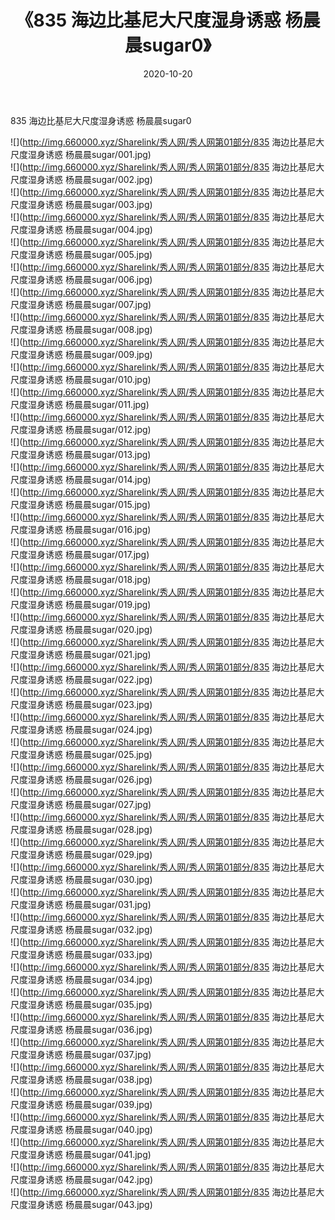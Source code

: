 ﻿---
layout: post
title:  《835 海边比基尼大尺度湿身诱惑 杨晨晨sugar0》
date:   2020-10-20
img: http://img.660000.xyz/Sharelink/秀人网/秀人网第01部分/835 海边比基尼大尺度湿身诱惑 杨晨晨sugar0/000.jpg
categories: [美女, 清纯, 唯美]
---

835 海边比基尼大尺度湿身诱惑 杨晨晨sugar0

  ![](http://img.660000.xyz/Sharelink/秀人网/秀人网第01部分/835 海边比基尼大尺度湿身诱惑 杨晨晨sugar/001.jpg) <br> ![](http://img.660000.xyz/Sharelink/秀人网/秀人网第01部分/835 海边比基尼大尺度湿身诱惑 杨晨晨sugar/002.jpg) <br> ![](http://img.660000.xyz/Sharelink/秀人网/秀人网第01部分/835 海边比基尼大尺度湿身诱惑 杨晨晨sugar/003.jpg) <br> ![](http://img.660000.xyz/Sharelink/秀人网/秀人网第01部分/835 海边比基尼大尺度湿身诱惑 杨晨晨sugar/004.jpg) <br> ![](http://img.660000.xyz/Sharelink/秀人网/秀人网第01部分/835 海边比基尼大尺度湿身诱惑 杨晨晨sugar/005.jpg) <br> ![](http://img.660000.xyz/Sharelink/秀人网/秀人网第01部分/835 海边比基尼大尺度湿身诱惑 杨晨晨sugar/006.jpg) <br> ![](http://img.660000.xyz/Sharelink/秀人网/秀人网第01部分/835 海边比基尼大尺度湿身诱惑 杨晨晨sugar/007.jpg) <br> ![](http://img.660000.xyz/Sharelink/秀人网/秀人网第01部分/835 海边比基尼大尺度湿身诱惑 杨晨晨sugar/008.jpg) <br> ![](http://img.660000.xyz/Sharelink/秀人网/秀人网第01部分/835 海边比基尼大尺度湿身诱惑 杨晨晨sugar/009.jpg) <br> ![](http://img.660000.xyz/Sharelink/秀人网/秀人网第01部分/835 海边比基尼大尺度湿身诱惑 杨晨晨sugar/010.jpg) <br> ![](http://img.660000.xyz/Sharelink/秀人网/秀人网第01部分/835 海边比基尼大尺度湿身诱惑 杨晨晨sugar/011.jpg) <br> ![](http://img.660000.xyz/Sharelink/秀人网/秀人网第01部分/835 海边比基尼大尺度湿身诱惑 杨晨晨sugar/012.jpg) <br> ![](http://img.660000.xyz/Sharelink/秀人网/秀人网第01部分/835 海边比基尼大尺度湿身诱惑 杨晨晨sugar/013.jpg) <br> ![](http://img.660000.xyz/Sharelink/秀人网/秀人网第01部分/835 海边比基尼大尺度湿身诱惑 杨晨晨sugar/014.jpg) <br> ![](http://img.660000.xyz/Sharelink/秀人网/秀人网第01部分/835 海边比基尼大尺度湿身诱惑 杨晨晨sugar/015.jpg) <br> ![](http://img.660000.xyz/Sharelink/秀人网/秀人网第01部分/835 海边比基尼大尺度湿身诱惑 杨晨晨sugar/016.jpg) <br> ![](http://img.660000.xyz/Sharelink/秀人网/秀人网第01部分/835 海边比基尼大尺度湿身诱惑 杨晨晨sugar/017.jpg) <br> ![](http://img.660000.xyz/Sharelink/秀人网/秀人网第01部分/835 海边比基尼大尺度湿身诱惑 杨晨晨sugar/018.jpg) <br> ![](http://img.660000.xyz/Sharelink/秀人网/秀人网第01部分/835 海边比基尼大尺度湿身诱惑 杨晨晨sugar/019.jpg) <br> ![](http://img.660000.xyz/Sharelink/秀人网/秀人网第01部分/835 海边比基尼大尺度湿身诱惑 杨晨晨sugar/020.jpg) <br> ![](http://img.660000.xyz/Sharelink/秀人网/秀人网第01部分/835 海边比基尼大尺度湿身诱惑 杨晨晨sugar/021.jpg) <br> ![](http://img.660000.xyz/Sharelink/秀人网/秀人网第01部分/835 海边比基尼大尺度湿身诱惑 杨晨晨sugar/022.jpg) <br> ![](http://img.660000.xyz/Sharelink/秀人网/秀人网第01部分/835 海边比基尼大尺度湿身诱惑 杨晨晨sugar/023.jpg) <br> ![](http://img.660000.xyz/Sharelink/秀人网/秀人网第01部分/835 海边比基尼大尺度湿身诱惑 杨晨晨sugar/024.jpg) <br> ![](http://img.660000.xyz/Sharelink/秀人网/秀人网第01部分/835 海边比基尼大尺度湿身诱惑 杨晨晨sugar/025.jpg) <br> ![](http://img.660000.xyz/Sharelink/秀人网/秀人网第01部分/835 海边比基尼大尺度湿身诱惑 杨晨晨sugar/026.jpg) <br> ![](http://img.660000.xyz/Sharelink/秀人网/秀人网第01部分/835 海边比基尼大尺度湿身诱惑 杨晨晨sugar/027.jpg) <br> ![](http://img.660000.xyz/Sharelink/秀人网/秀人网第01部分/835 海边比基尼大尺度湿身诱惑 杨晨晨sugar/028.jpg) <br> ![](http://img.660000.xyz/Sharelink/秀人网/秀人网第01部分/835 海边比基尼大尺度湿身诱惑 杨晨晨sugar/029.jpg) <br> ![](http://img.660000.xyz/Sharelink/秀人网/秀人网第01部分/835 海边比基尼大尺度湿身诱惑 杨晨晨sugar/030.jpg) <br> ![](http://img.660000.xyz/Sharelink/秀人网/秀人网第01部分/835 海边比基尼大尺度湿身诱惑 杨晨晨sugar/031.jpg) <br> ![](http://img.660000.xyz/Sharelink/秀人网/秀人网第01部分/835 海边比基尼大尺度湿身诱惑 杨晨晨sugar/032.jpg) <br> ![](http://img.660000.xyz/Sharelink/秀人网/秀人网第01部分/835 海边比基尼大尺度湿身诱惑 杨晨晨sugar/033.jpg) <br> ![](http://img.660000.xyz/Sharelink/秀人网/秀人网第01部分/835 海边比基尼大尺度湿身诱惑 杨晨晨sugar/034.jpg) <br> ![](http://img.660000.xyz/Sharelink/秀人网/秀人网第01部分/835 海边比基尼大尺度湿身诱惑 杨晨晨sugar/035.jpg) <br> ![](http://img.660000.xyz/Sharelink/秀人网/秀人网第01部分/835 海边比基尼大尺度湿身诱惑 杨晨晨sugar/036.jpg) <br> ![](http://img.660000.xyz/Sharelink/秀人网/秀人网第01部分/835 海边比基尼大尺度湿身诱惑 杨晨晨sugar/037.jpg) <br> ![](http://img.660000.xyz/Sharelink/秀人网/秀人网第01部分/835 海边比基尼大尺度湿身诱惑 杨晨晨sugar/038.jpg) <br> ![](http://img.660000.xyz/Sharelink/秀人网/秀人网第01部分/835 海边比基尼大尺度湿身诱惑 杨晨晨sugar/039.jpg) <br> ![](http://img.660000.xyz/Sharelink/秀人网/秀人网第01部分/835 海边比基尼大尺度湿身诱惑 杨晨晨sugar/040.jpg) <br> ![](http://img.660000.xyz/Sharelink/秀人网/秀人网第01部分/835 海边比基尼大尺度湿身诱惑 杨晨晨sugar/041.jpg) <br> ![](http://img.660000.xyz/Sharelink/秀人网/秀人网第01部分/835 海边比基尼大尺度湿身诱惑 杨晨晨sugar/042.jpg) <br> ![](http://img.660000.xyz/Sharelink/秀人网/秀人网第01部分/835 海边比基尼大尺度湿身诱惑 杨晨晨sugar/043.jpg) <br>